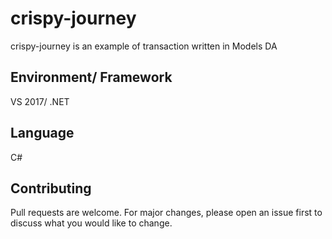 # crispy-journey
crispy-journey is an example of transaction written in Models DA 

## Environment/ Framework
VS 2017/ .NET

## Language
C#

## Contributing
Pull requests are welcome. For major changes, please open an issue first to discuss what you would like to change.
